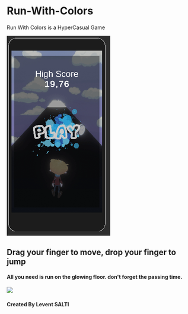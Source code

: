 # Run-With-Colors
Run With Colors is a HyperCasual Game

![](https://github.com/saltlevent/Run-With-Colors/blob/main/DQhCQLUjU2.gif)

## Drag your finger to move, drop your finger to jump
#### All you need is run on the glowing floor. don't forget the passing time.
![](https://github.com/saltlevent/Run-With-Colors/blob/main/WftOsYU0yj.gif)

#### Created By Levent SALTI

